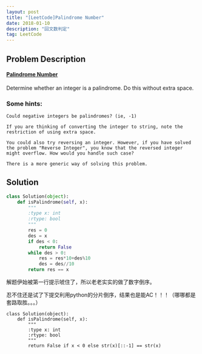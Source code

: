 ```yaml
---
layout: post
title: "[LeetCode]Palindrome Number"
date: 2018-01-10 
description: "回文数判定"
tag: LeetCode 
---   
```

## Problem Description
#### [Palindrome Number](https://leetcode.com/problems/palindrome-number/description/)
Determine whether an integer is a palindrome. Do this without extra space.

### Some hints:
```
Could negative integers be palindromes? (ie, -1)

If you are thinking of converting the integer to string, note the restriction of using extra space.

You could also try reversing an integer. However, if you have solved the problem "Reverse Integer", you know that the reversed integer might overflow. How would you handle such case?

There is a more generic way of solving this problem.
```

## Solution
```python
class Solution(object):
    def isPalindrome(self, x):
        """
        :type x: int
        :rtype: bool
        """
        res = 0
        des = x
        if des < 0:
            return False
        while des > 0:
            res = res*10+des%10
            des = des//10
        return res == x
```

解题伊始被第一行提示唬住了，所以老老实实的做了数字倒序。

忍不住还是试了下提交利用python的分片倒序，结果也是能AC！！！（哪哪都是套路取胜。。。）

```
class Solution(object):
    def isPalindrome(self, x):
        """
        :type x: int
        :rtype: bool
        """
        return False if x < 0 else str(x)[::-1] == str(x)
```
